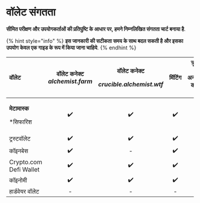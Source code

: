 # वॉलेट संगतता

**सीमित परीक्षण और उपयोगकर्ताओं की प्रतिपुष्टि के आधार पर, हमने निम्नलिखित संगतता चार्ट बनाया है**.

{% hint style="info" %}
**इस जानकारी की सटीकता समय के साथ बदल सकती है और इसका उपयोग केवल एक गाइड के रूप में किया जाना चाहिये**.
{% endhint %}

<table>
  <thead>
    <tr>
      <th style="text-align:left"><b>&#x935;&#x949;&#x932;&#x947;&#x91F;</b>
      </th>
      <th style="text-align:center"><b>&#x935;&#x949;&#x932;&#x947;&#x91F; &#x915;&#x928;&#x947;&#x915;&#x94D;&#x91F;</b>  <em>alchemist.farm</em>
      </th>
      <th style="text-align:center">
        <p><b>&#x935;&#x949;&#x932;&#x947;&#x91F; &#x915;&#x928;&#x947;&#x915;&#x94D;&#x91F;</b> 
        </p>
        <p><em>crucible.alchemist.wtf</em>
        </p>
      </th>
      <th style="text-align:center"><b>&#x92E;&#x93F;&#x902;&#x91F;&#x93F;&#x902;&#x917;</b>
      </th>
      <th style="text-align:center"><b>&#x915;&#x94D;&#x930;&#x942;&#x938;&#x93F;&#x92C;&#x932;&#x938; &#x915;&#x94B; &#x905;&#x928;&#x938;&#x92C;&#x94D;&#x938;&#x94D;&#x915;&#x94D;&#x930;&#x93E;&#x907;&#x92C; &#x915;&#x930;&#x928;&#x93E; &#x914;&#x930; &#x926;&#x947;&#x916;&#x928;&#x93E;</b>
      </th>
      <th style="text-align:center"><b>&#x924;&#x93E;&#x907;&#x91A;&#x940; &#x928;&#x947;&#x91F;&#x935;&#x930;&#x94D;&#x915;</b>
      </th>
    </tr>
  </thead>
  <tbody>
    <tr>
      <td style="text-align:left">
        <p><b>&#x92E;&#x947;&#x91F;&#x93E;&#x92E;&#x93E;&#x938;&#x94D;&#x915;</b>
        </p>
        <p>*&#x938;&#x93F;&#x92B;&#x93E;&#x930;&#x93F;&#x936;</p>
      </td>
      <td style="text-align:center">&#x2714;&#xFE0F;</td>
      <td style="text-align:center">&#x2714;&#xFE0F;</td>
      <td style="text-align:center">&#x2714;&#xFE0F;</td>
      <td style="text-align:center">&#x2714;&#xFE0F;</td>
      <td style="text-align:center">&#x2714;&#xFE0F;</td>
    </tr>
    <tr>
      <td style="text-align:left">&#x91F;&#x94D;&#x930;&#x938;&#x94D;&#x91F;&#x935;&#x949;&#x932;&#x947;&#x91F;</td>
      <td
      style="text-align:center">&#x2714;&#xFE0F;</td>
        <td style="text-align:center">&#x2714;&#xFE0F;</td>
        <td style="text-align:center">&#x2714;&#xFE0F;</td>
        <td style="text-align:center">&#x2714;&#xFE0F;</td>
        <td style="text-align:center">-</td>
    </tr>
    <tr>
      <td style="text-align:left">&#x915;&#x949;&#x907;&#x928;&#x92C;&#x947;&#x938;</td>
      <td style="text-align:center">&#x2714;&#xFE0F;</td>
      <td style="text-align:center">-</td>
      <td style="text-align:center">&#x2714;&#xFE0F;</td>
      <td style="text-align:center">-</td>
      <td style="text-align:center">-</td>
    </tr>
    <tr>
      <td style="text-align:left">Crypto.com Defi Wallet</td>
      <td style="text-align:center">&#x2714;&#xFE0F;</td>
      <td style="text-align:center">&#x2714;&#xFE0F;</td>
      <td style="text-align:center">&#x2714;&#xFE0F;</td>
      <td style="text-align:center">-</td>
      <td style="text-align:center">-</td>
    </tr>
    <tr>
      <td style="text-align:left">&#x915;&#x949;&#x907;&#x928;&#x94B;&#x92E;&#x940;</td>
      <td style="text-align:center">&#x2714;&#xFE0F;</td>
      <td style="text-align:center">&#x2714;&#xFE0F;</td>
      <td style="text-align:center">&#x2714;&#xFE0F;</td>
      <td style="text-align:center">-</td>
      <td style="text-align:center">-</td>
    </tr>
    <tr>
      <td style="text-align:left">&#x939;&#x93E;&#x930;&#x94D;&#x921;&#x935;&#x947;&#x92F;&#x930; &#x935;&#x949;&#x932;&#x947;&#x91F;</td>
      <td
      style="text-align:center">-</td>
        <td style="text-align:center">-</td>
        <td style="text-align:center">-</td>
        <td style="text-align:center">-</td>
        <td style="text-align:center">-</td>
    </tr>
  </tbody>
</table>

